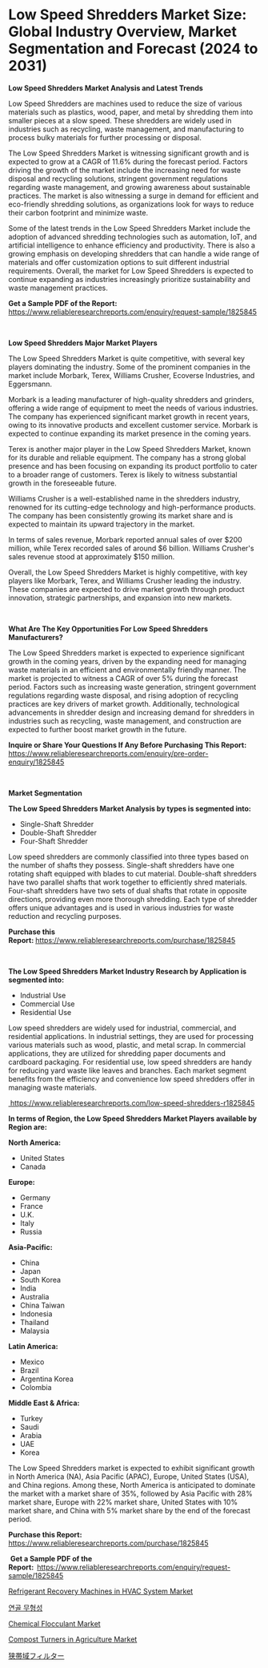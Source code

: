 <p><h1>Low Speed Shredders Market Size: Global Industry Overview, Market Segmentation and Forecast (2024 to 2031)</h1></p><p><strong>Low Speed Shredders Market Analysis and Latest Trends</strong></p>
<p><p>Low Speed Shredders are machines used to reduce the size of various materials such as plastics, wood, paper, and metal by shredding them into smaller pieces at a slow speed. These shredders are widely used in industries such as recycling, waste management, and manufacturing to process bulky materials for further processing or disposal.</p><p>The Low Speed Shredders Market is witnessing significant growth and is expected to grow at a CAGR of 11.6% during the forecast period. Factors driving the growth of the market include the increasing need for waste disposal and recycling solutions, stringent government regulations regarding waste management, and growing awareness about sustainable practices. The market is also witnessing a surge in demand for efficient and eco-friendly shredding solutions, as organizations look for ways to reduce their carbon footprint and minimize waste.</p><p>Some of the latest trends in the Low Speed Shredders Market include the adoption of advanced shredding technologies such as automation, IoT, and artificial intelligence to enhance efficiency and productivity. There is also a growing emphasis on developing shredders that can handle a wide range of materials and offer customization options to suit different industrial requirements. Overall, the market for Low Speed Shredders is expected to continue expanding as industries increasingly prioritize sustainability and waste management practices.</p></p>
<p><strong>Get a Sample PDF of the Report:&nbsp;</strong> <a href="https://www.reliableresearchreports.com/enquiry/request-sample/1825845">https://www.reliableresearchreports.com/enquiry/request-sample/1825845</a></p>
<p>&nbsp;</p>
<p><strong>Low Speed Shredders Major Market Players</strong></p>
<p><p>The Low Speed Shredders Market is quite competitive, with several key players dominating the industry. Some of the prominent companies in the market include Morbark, Terex, Williams Crusher, Ecoverse Industries, and Eggersmann.</p><p>Morbark is a leading manufacturer of high-quality shredders and grinders, offering a wide range of equipment to meet the needs of various industries. The company has experienced significant market growth in recent years, owing to its innovative products and excellent customer service. Morbark is expected to continue expanding its market presence in the coming years.</p><p>Terex is another major player in the Low Speed Shredders Market, known for its durable and reliable equipment. The company has a strong global presence and has been focusing on expanding its product portfolio to cater to a broader range of customers. Terex is likely to witness substantial growth in the foreseeable future.</p><p>Williams Crusher is a well-established name in the shredders industry, renowned for its cutting-edge technology and high-performance products. The company has been consistently growing its market share and is expected to maintain its upward trajectory in the market.</p><p>In terms of sales revenue, Morbark reported annual sales of over $200 million, while Terex recorded sales of around $6 billion. Williams Crusher's sales revenue stood at approximately $150 million.</p><p>Overall, the Low Speed Shredders Market is highly competitive, with key players like Morbark, Terex, and Williams Crusher leading the industry. These companies are expected to drive market growth through product innovation, strategic partnerships, and expansion into new markets.</p></p>
<p>&nbsp;</p>
<p><strong>What Are The Key Opportunities For Low Speed Shredders Manufacturers?</strong></p>
<p><p>The Low Speed Shredders market is expected to experience significant growth in the coming years, driven by the expanding need for managing waste materials in an efficient and environmentally friendly manner. The market is projected to witness a CAGR of over 5% during the forecast period. Factors such as increasing waste generation, stringent government regulations regarding waste disposal, and rising adoption of recycling practices are key drivers of market growth. Additionally, technological advancements in shredder design and increasing demand for shredders in industries such as recycling, waste management, and construction are expected to further boost market growth in the future.</p></p>
<p><strong>Inquire or Share Your Questions If Any Before Purchasing This Report:</strong> <a href="https://www.reliableresearchreports.com/enquiry/pre-order-enquiry/1825845">https://www.reliableresearchreports.com/enquiry/pre-order-enquiry/1825845</a></p>
<p>&nbsp;</p>
<p><strong>Market Segmentation</strong></p>
<p><strong>The Low Speed Shredders Market Analysis by types is segmented into:</strong></p>
<p><ul><li>Single-Shaft Shredder</li><li>Double-Shaft Shredder</li><li>Four-Shaft Shredder</li></ul></p>
<p><p>Low speed shredders are commonly classified into three types based on the number of shafts they possess. Single-shaft shredders have one rotating shaft equipped with blades to cut material. Double-shaft shredders have two parallel shafts that work together to efficiently shred materials. Four-shaft shredders have two sets of dual shafts that rotate in opposite directions, providing even more thorough shredding. Each type of shredder offers unique advantages and is used in various industries for waste reduction and recycling purposes.</p></p>
<p><strong>Purchase this Report:&nbsp;</strong><a href="https://www.reliableresearchreports.com/purchase/1825845">https://www.reliableresearchreports.com/purchase/1825845</a></p>
<p>&nbsp;</p>
<p><strong>The Low Speed Shredders Market Industry Research by Application is segmented into:</strong></p>
<p><ul><li>Industrial Use</li><li>Commercial Use</li><li>Residential Use</li></ul></p>
<p><p>Low speed shredders are widely used for industrial, commercial, and residential applications. In industrial settings, they are used for processing various materials such as wood, plastic, and metal scrap. In commercial applications, they are utilized for shredding paper documents and cardboard packaging. For residential use, low speed shredders are handy for reducing yard waste like leaves and branches. Each market segment benefits from the efficiency and convenience low speed shredders offer in managing waste materials.</p></p>
<p><a href="https://www.reliableresearchreports.com/low-speed-shredders-r1825845">&nbsp;https://www.reliableresearchreports.com/low-speed-shredders-r1825845</a></p>
<p><strong>In terms of Region, the Low Speed Shredders Market Players available by Region are:</strong></p>
<p>
    <p> <strong> North America: </strong>
        <ul>
            <li>United States</li>
            <li>Canada</li>
        </ul>
        </p> 
    <p> <strong> Europe: </strong>
        <ul>
            <li>Germany</li>
            <li>France</li>
            <li>U.K.</li>
            <li>Italy</li>
            <li>Russia</li>
        </ul>
        </p> 
    <p> <strong> Asia-Pacific: </strong>
        <ul>
            <li>China</li>
            <li>Japan</li>
            <li>South Korea</li>
            <li>India</li>
            <li>Australia</li>
            <li>China Taiwan</li>
            <li>Indonesia</li>
            <li>Thailand</li>
            <li>Malaysia</li>
        </ul>
        </p> 
    <p> <strong> Latin America: </strong>
        <ul>
            <li>Mexico</li>
            <li>Brazil</li>
            <li>Argentina Korea</li>
            <li>Colombia</li>
        </ul>
        </p> 
    <p> <strong> Middle East & Africa: </strong>
        <ul>
            <li>Turkey</li>
            <li>Saudi</li>
            <li>Arabia</li>
            <li>UAE</li>
            <li>Korea</li>
        </ul>
    </p>
    </p>
<p><p>The Low Speed Shredders market is expected to exhibit significant growth in North America (NA), Asia Pacific (APAC), Europe, United States (USA), and China regions. Among these, North America is anticipated to dominate the market with a market share of 35%, followed by Asia Pacific with 28% market share, Europe with 22% market share, United States with 10% market share, and China with 5% market share by the end of the forecast period.</p></p>
<p><strong>Purchase this Report: </strong><a href="https://www.reliableresearchreports.com/purchase/1825845">https://www.reliableresearchreports.com/purchase/1825845</a></p>
<p>&nbsp;<strong>Get a Sample PDF of the Report:&nbsp;&nbsp;</strong><a href="https://www.reliableresearchreports.com/enquiry/request-sample/1825845">https://www.reliableresearchreports.com/enquiry/request-sample/1825845</a></p>
<p><strong></strong></p>
<p><p><a href="https://github.com/yoshih12/Market-Research-Report-List-3/blob/main/refrigerant-recovery-machines-in-hvac-system-market.md">Refrigerant Recovery Machines in HVAC System Market</a></p><p><a href="https://github.com/BrettWeberrt8767765/Market-Research-Report-List-1/blob/main/589914238491.md">연골 무형성</a></p><p><a href="https://issuu.com/reportprime-2/docs/chemical-flocculant-market-size-2030.pptx">Chemical Flocculant Market</a></p><p><a href="https://github.com/jerrycopelandthomaswsqd8q/Market-Research-Report-List-2/blob/main/compost-turners-in-agriculture-market.md">Compost Turners in Agriculture Market</a></p><p><a href="https://github.com/ddwcuskozol07187/Market-Research-Report-List-1/blob/main/190160641697.md">狭帯域フィルター</a></p></p>